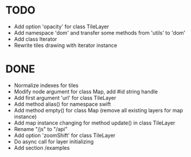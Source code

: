 # TODO

 * Add option 'opacity' for class TileLayer
 * Add namespace 'dom' and transfer some methods from 'utils' to 'dom'
 * Add class Iterator
 * Rewrite tiles drawing with iterator instance
 
# DONE

 * Normalize indexes for tiles
 * Modify node argument for class Map, add #id string handle
 * Add first argument 'url' for class TileLayer
 * Add method alias() for namespace swift
 * Add method empty() for class Map (remove all existing layers for map instance)
 * Add map instance changing for method update() in class TileLayer
 * Rename "/js" to "/api"
 * Add option 'zoomShift' for class TileLayer
 * Do async call for layer initializing
 * Add section /examples
